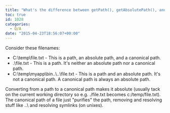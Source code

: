 ```yaml
---
title: "What's the difference between getPath(), getAbsolutePath(), and getCanonicalPath()?"
toc: true
id: 1028
categories:
  - Q/A
date: "2015-04-23T18:56:07+00:00"
---
```


Consider these filenames:

*   C:\temp\file.txt - This is a path, an absolute path, and a canonical path.
*   .\file.txt - This is a path. It's neither an absolute path nor a canonical path.
*   C:\temp\myapp\bin\..\\..\file.txt - This is a path and an absolute path. It's not a canonical path.
A canonical path is always an absolute path.

Converting from a path to a canonical path makes it absolute (usually tack on the current working directory so e.g. ./file.txt becomes c:/temp/file.txt). The canonical path of a file just "purifies" the path, removing and resolving stuff like ..\ and resolving symlinks (on unixes).
